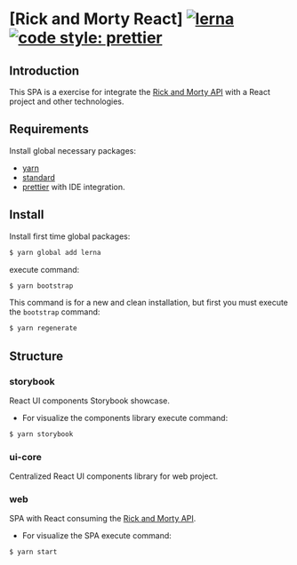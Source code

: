 # [Rick and Morty React] [![lerna](https://img.shields.io/badge/maintained%20with-lerna-cc00ff.svg)](https://lernajs.io/)[![code style: prettier](https://img.shields.io/badge/code_style-prettier-ff69b4.svg?style=flat-square)](https://github.com/prettier/prettier)

## Introduction

This SPA is a exercise for integrate the [Rick and Morty API](https://rickandmortyapi.com/) with a React project and other technologies.

## Requirements

Install global necessary packages:

- [yarn](https://yarnpkg.com/lang/en/)
- [standard](https://standardjs.com/)
- [prettier](https://prettier.io/docs/en/editors.html/) with IDE integration.

## Install

Install first time global packages:

```sh
$ yarn global add lerna
```

execute command:

```sh
$ yarn bootstrap
```

This command is for a new and clean installation, but first you must execute the `bootstrap` command:

```sh
$ yarn regenerate
```

## Structure

### storybook

React UI components Storybook showcase.

- For visualize the components library execute command:

```sh
$ yarn storybook
```

### ui-core

Centralized React UI components library for web project.

### web

SPA with React consuming the [Rick and Morty API](https://rickandmortyapi.com/).

- For visualize the SPA execute command:

```sh
$ yarn start
```
